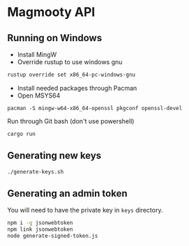 # Magmooty API

## Running on Windows

- Install MingW
- Override rustup to use windows gnu

```sh
rustup override set x86_64-pc-windows-gnu
```

- Install needed packages through Pacman
- Open MSYS64

```
pacman -S mingw-w64-x86_64-openssl pkgconf openssl-devel
```

Run through Git bash (don't use powershell)

```sh
cargo run
```

## Generating new keys

```sh
./generate-keys.sh
```

## Generating an admin token

You will need to have the private key in `keys` directory.

```sh
npm i -g jsonwebtoken
npm link jsonwebtoken
node generate-signed-token.js
```
